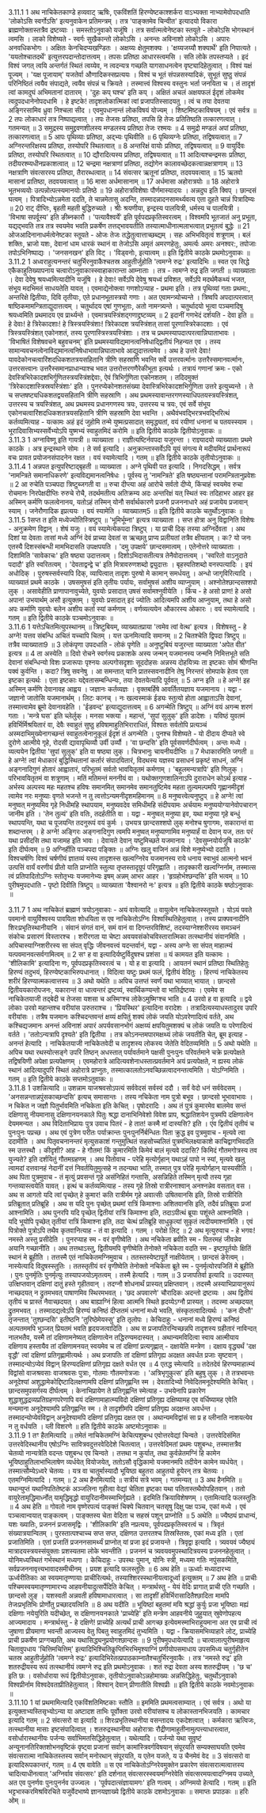 

  
3.11.1
1 अथ नाचिकेतकाण्डे हव्यवाट् ऋषिः, एकविंशतिं हिरण्येष्टकाश्शर्करा वाऽभ्यक्ता नाभ्यामेवोपदधाति 'लोकोऽसि स्वर्गोऽसि' इत्यनुवाकेन प्रतिमन्त्रम् । तत्र 'पाङ्क्तमेव चिन्वीत' इत्यादयो विकारा ब्राह्मणोक्तास्तत्रैव द्रष्टव्याः । समस्तोऽनुवाको यजूंषि । तत्र सर्वात्मत्वेनेष्टका स्तयूते - लोकोऽसि भोगस्थानं त्वमसि । लाको विशेष्यते - स्वर्गः सुखैकान्तो लोकोऽसि । अनन्तः अविनाशो लोकोऽसि । अपारः अनवधिकभोगः । अक्षितः केनचिदप्यखण्डितः । अक्षय्यः क्षेतुमशक्यः । 'क्षय्यजय्यौ शक्यार्थे' इति निपात्यते । 'ययतोश्चातदर्थे' इत्युत्तरपदान्तोदात्तत्वम् । तपसः प्रतिष्ठा आधारस्त्वमसि । सति लोके तपस्तप्यते । इदं विश्वं जगत् त्वयि अन्तर्गतं स्थितं त्वय्येव, न त्वदन्यत्र गच्छति यागसाधनत्वेन वृष्ट्यादिहेतुत्वात् । विश्वं यक्षं पूज्यम् । 'यक्ष पूजायाम्' यजतेर्वा औणादिकस्सप्रत्ययः । विश्वं च भूतं संपन्नसस्यादिकं, सुभूतं सुष्ठु संपन्नं परिनिष्ठितं त्वयैव संपाद्यते, त्वयैव संपन्नं च क्रियते । तस्मात्त्वं विश्वस्य वस्तुनः भर्ता जनयिता च । तं तादृशं त्वां कामदुघं अभिमतानां दातारम् । 'दुहः कप् घश्च' इति कप् । अक्षितं अचलं अक्षयफलं ईदृशं लोकमेव त्वदुपदधानेनोपदधामि । हे इष्टके! तादृशलोकात्मिकां त्वां प्रजापतिस्सादयतु । त्वं च तया देवतया अङ्गिरसामिव ध्रुवा निश्चला सीद । एवमुपधानान्तं लोकविषयं योज्यम् । शिष्टमिष्टकाविषयम् । एवं सर्वत्र ॥
2 तपः लोकाधारं तत्र निष्पाद्यत्वात् । तपः तेजसः प्रतिष्ठा, तपसि हि तेजः प्रतितिष्ठति तत्कारणत्वात् । गतमन्यत् ॥
3 समुद्रस्य समुद्द्रवणशीलस्य मण्डलस्य प्रतिष्ठा तेजः रश्मयः ॥
4 समुद्रो मण्डलं अपां प्रतिष्ठा, तत्कारणत्वात् ॥
5 आपः पृथिव्याः प्रतिष्ठा, अद्भ्यः पृथिवीति ॥
6 पृथिव्यग्नेः प्रतिष्ठा, तद्विषयत्वात् ॥
7 अग्निरन्तरिक्षस्य प्रतिष्ठा, तस्योपरि स्थितत्वात् ॥
8 अन्तरिक्षं वायोः प्रतिष्ठा, तद्विषयत्वात् ॥
9 वायुर्दिवः प्रतिष्ठा, तस्योपरि स्थितत्वात् ॥
10 द्यौरादित्यस्य प्रतिष्ठा, तद्विषयत्वात् ॥
11 आदित्यश्चन्द्रमसः प्रतिष्ठा, तदीयरश्म्यधीनप्रकाशत्वात् ॥
12 चन्द्रमा नक्षत्राणां प्रतिष्ठा, तद्योगेन कालावच्छेदकत्वान्नक्षत्राणाम् ॥
13 नक्षत्राणि संवत्सरस्य प्रतिष्ठा, तैरारब्धत्वात् ॥
14 संवत्सर ऋतूनां प्रतिष्ठा, तदवयवत्वात् ॥
15 ऋतवो मासानां प्रातिष्ठा, तदवयवत्वात् ॥
16 मासा अर्धमासानाम् ॥
17 अर्धमासा अहोरात्रयोः ॥
18 अहोरात्रे भूतभव्ययोः उत्पन्नोत्पत्स्यमानयोः प्रतिष्ठे ॥
19 अहोरात्रविशेषाः पौर्णमास्यादयः । अन्नदुघ इति क्विप् । छान्दसं घत्वम् । पित्रादिभ्योऽन्नमेता ददति, ते चान्नमेतासु अदन्ति, तस्मादन्नादनसामर्थ्यवत्य एता दुहते चान्नं पित्रादिम्यः ॥
20 राट् दीप्तिः, बृहती महती बुद्धिरुच्यते । श्रीः श्रयणीया, इन्द्रस्य पालयित्री, धर्मस्य च पालयित्री । 'विभाषा सपर्वूस्य' इति ङीब्नकारौ । 'पत्यावैश्वर्ये' इति पूर्वपदप्रकृतिस्वरत्वम् । विश्वमपि भूतजातं अनु प्रभूता, यद्यद्भवति तत्र तत्र स्वयमेव भवति प्रकर्षेण तत्तद्भावयतीति तस्यात्माधीनात्मलाभत्वात् प्रभूतत्वं बुद्धेः ॥
21 ओजआदिनानाधर्मत्वेनेष्टका स्तूयते - ओजः तेजः तद्धेतुत्वात्ताच्छब्द्यम् । सहः अभिभवितृत्वं शत्रूणाम् । बलं शक्तिः, भ्राजो यशः, देवानां धाम धारकं स्थानं वा तेजोऽसि अमृतं अमरणहेतुः, अमर्त्यः अमरः अनश्वर:, तपोजाः तपोऽभिनिष्पाद्यः । 'जनसनखन' इति विट् । 'विड्वनोः, इत्यात्वम् ॥
इति द्वितीये काठके प्रथमोऽनुवाकः ॥  
3.11.2
1 अध्वराहुत्यनन्तरं चतुर्भिरनुवाकैश्चतस्र आहुतीर्जुहोति 'त्वमग्ने रुद्रः' इत्यादिभिः ॥ स्वत एव सिद्धे एकैकाहुतिख्यापनाय चत्वारोऽनुवाकास्स्वाहाकारान्ता आम्नाताः । तत्र - त्वमग्ने रुद्र इति जगती ॥ व्याख्याताः । देवा देवेषु श्रयध्वमित्यादीनि यजूंषि । हे देवाः! सर्वेऽपि देवेषु श्रयध्वं प्रविशत, सर्वेऽपि मदर्थमैकथ्यं भजत, संभूय मदभिमतं साधयतेति यावत् । एवमाद्येनोक्त्वा गणशोऽप्याह - प्रथमा इति । तत्र पृथिव्यां गताः प्रथमा:, अन्तरिक्षे द्वितीयाः, दिवि तृतीयाः, एते प्रधानभूतास्त्रयो गणाः । अत एवामन्त्र्योच्यन्ते । त्रिष्वपि अपदात्परत्वात् षाष्ठिकमामन्त्रिताद्युदात्तत्वम् । चतुर्थादय एषां गुणभूताः, अतो नामन्त्र्यन्ते । चतुर्थादयो भूत्वा पञ्चमादिषु श्रयध्वमिति प्रथमादय एव प्रार्थ्यन्ते । एवमात्रयस्त्रिंशद्गणाद्द्रष्टव्यम् ॥
2 इदानीं गणभेदं दर्शयति - देवा इति ॥ हे देवाः! हे त्रिरेकादशाः! हे त्रिस्त्रयस्त्रिंशाः! त्रिरेकादश त्रयस्त्रिंशत् तासां पूरणास्त्रिरेकादशाः । एवं त्रिस्त्रयस्त्रिंशत् एकोनशतं, तस्य पूरणास्त्रिस्त्रयस्त्रिंशाः । तत्र च प्रथमस्यापदात्परत्वान्निघाताभावः । 'विभाषितं विशेषवचने बहुवचनम्' इति प्रथमस्याविद्यमानत्वनिषेधाद्द्वितीयं निहन्यत एव । तस्य सामान्यवचनत्वेनाविद्यमानत्वनिषेधाभावान्निघाताभावे आद्युदात्तत्वमेव । अथ हे उत्तरे देवाः! यावदेकोनचत्वारिंशदधिकशतत्रयसहितानि त्रीणि सहस्राणि भवन्ति सर्वे उत्तरवर्त्मानः उत्तरैस्समानवर्त्मानः, उत्तरसत्त्वानः उत्तरैस्समानप्राधान्याश्च भवत उत्तरोत्तरगणैरेकीभूता इत्यर्थः । तत्रायं गणानां क्रमः - एको देवस्त्रिभिरेकादशभिर्गुणितस्त्रयस्त्रिंशद्देवाः, ऐवं त्रिभिर्गुणिता एकोनशतम् । तदिदमुक्तं 'त्रिरेकादशास्त्रिस्रयस्त्रिंशाः' इति । पुनरप्येकोनशतसंख्या देवास्त्रिभिरेकादशभिर्गुणिता उत्तरे इत्युच्यन्ते । ते च सप्तषष्ट्यधिकशतद्वयसहितानि त्रीणि सहस्राणि । अथ प्रथमस्यावान्तरगणस्याधिपतयस्त्रयस्त्रिंशत्, उत्तरस्य च त्रयस्त्रिंशत्, अथ प्रथमस्य प्रधानगणस्य त्रयः, उत्तरस्य च त्रयः, एवं सर्वे संभूय एकोनचत्वारिंशदधिकशतत्रयसहितानि त्रीणि सहस्राणि देवा भवन्ति । अथैवंभवद्भिरत्रभवद्भिरित्थं कर्तव्यमित्याह - यत्कामः अहं इदं जुहोमि तन्मे युष्मत्प्रसादात् समृद्ध्यतां, वयं रयीणां धनानां च पतयस्स्याम । भूरादिवासिभ्यस्सर्वेभ्योऽपि युष्मभ्यं स्वाहुतमिदं करोमि ॥
इति द्वितीये काठके द्वितीयोऽनुवाकः ॥  
3.11.3
1 अग्नाविष्णू इति गायत्री ॥ व्याख्याता । राज्ञीत्यष्टिर्नवपदा यजुरन्ता । राज्ञ्यादयो व्याख्याताः प्रथमे काठके । अत्र इन्द्रस्थाने सोमः । ते सर्व इत्यादि । अनुक्रान्तास्सर्वेऽपि यूयं संगत्य मे मदीयमिदं प्रार्थनारूपं वचः प्रावत प्रयोजनसंपादनेन रक्षत । वयं स्यामेत्यादि । गतम् ॥
इति द्वितीये काठके तृतीयोऽनुवाकः ॥  
3.11.4
1 अन्नपत इत्युपरिष्टाद्बृहती ॥ व्याख्याता । अग्ने पृथिवी पत इत्यादि । निगदसिद्धम् । सर्वत्र 'नामन्त्रिते समानाधिकरणे' इत्यविद्यमानत्वनिषेधः । पूर्वस्य तु 'नामन्त्रिते' इति षष्ठ्यन्तानां परामन्त्रितानुप्रवेशः ॥
2 आ रुचेति पञ्चपदा त्रिष्टुब्जगती वा ॥ रुचा दीप्त्या अहं आरोचे सर्वतो दीप्ये, किंचाहं स्वयमेव रुचा रोचमानः निरपेक्षदीप्तिः रुरुचे रोचै, तदर्थमतीत्य अतिक्रम्य अदः अन्तरिक्षं यत् स्थितं स्वः तदिहाभर आहर इह अस्मिन् कर्मणि फलत्वेनानय, यतोऽहं तस्मिन् योनौ सर्वार्थकारणे प्रजनौ प्रजननाधारे अहं प्रजायेय प्रजावान् स्याम् । जनेरौणादिक इप्रत्ययः । वयं स्यामेति । व्याख्यातम्5 ॥
इति द्वितीये काठके चतुर्थोऽनुवाकः ॥  
3.11.5
1सप्त त इति मध्येज्योतिस्त्रिष्टुप् ॥ 'भूमिर्भूम्ना' इत्यत्र व्याख्याता । सप्त होत्रा अनु विद्वानिति विशेषः - अनुक्रमेण विद्वान् । शेषं यजुः । वयं स्यामेत्येकपदा त्रिष्टुप् । या प्राची दिक् तस्या अग्निर्देवता । अथ दिशां या देवताः तासां मध्ये अग्निं देवं प्राच्या देवतां स ऋच्छतु प्राप्य प्रलीयतां तत्रैव क्षीयताम् । कः? यो जनः एतस्यै दिशस्संबन्धी मामभिदासति उपक्षपयति । 'दमु उपक्षये' छान्दसमात्वम् । एतेनोत्तरे व्याख्याताः । दिशामिति 'सावेकाचः' इति षष्ठ्या उदात्तत्वम् । दिशोऽभिदासतीत्यत्र तेनैवोदात्तत्वम् । 'स्वरितो वाऽनुदाते पदादौ' इति स्वरितत्वम् । 'देवताद्वन्द्वे च' इति मित्रावरुणशब्दो द्व्युदात्तः । बृहस्पतिशब्दो वनस्पत्यादिः । इयं अधोदिक् । पुरुषस्सर्वस्यापि दिक्, व्यापित्वात् तादृशः पुरुषो मे कामान् समर्धयतु । अन्धो जागृविरित्यादि । व्याख्यातं प्रथमे काठके । उषसमुषसं इति तृतीयः पर्यायः, सर्वामुषसं अशीय व्याप्नुयाम् । अश्नोतेश्छान्दसश्शपो लुक् । असावेहीति प्राणापानावुच्येते, युवयोः प्रसादात् उषसं सर्वामश्नुवीयेति । किंच - हे असो प्राण! हे असो अपान! उभयार्थम् असौ इत्युक्तम् । युवयोः प्रसादात् इदं ज्योतिः आदित्यमपि अशीय आप्नुयाम्, तथा हे असो अपः कर्माणि युवयोः बलेन अशीय कर्ता स्यां कर्मणाम् । वर्णव्यत्ययेन औकारस्य ओकारः । वयं स्यामेत्यादि । गतम् ॥
इति द्वितीये काठके पञ्चमोऽनुवाकः ॥  
3.11.6
1 यत्तेऽचितमित्युपस्थानम् ॥ त्रिष्टुबियम्, व्याख्यातप्राया 'त्वमेव त्वां वेत्थ' इत्यत्र । विशेषस्तु - हे अग्ने! यत्तव संबन्धि अचितं यच्चापि चितम् । यत्त ऊनमित्यादि समानम् ॥
2 चितश्चेति द्विपदा त्रिष्टुप् ॥ तत्रैव व्याख्याता9 ॥
3 लोकंपृणा उपदधाति - लोकं पृणेति ॥ अनुष्टुबियं यजुरन्ता व्याख्याता 'अपेत वीत' इत्यत्र ॥
4 ता अस्येति ॥ दिवो रोचने स्वर्गस्य प्रकाशके अस्य जन्मन् यजमानस्य जन्मनि निमित्तभूते सति देवानां संबन्धिन्यो विशः प्रजारूपाः पृश्नयः अल्पगोसदृशाः सूददोहसः अन्नस्य दोहयित्र्यः ता इष्टकाः सोमं श्रीणन्ति पक्वं कुर्वन्ति । कदा? त्रिषु सवनेषु । आ समन्तात् यानि प्रातस्सवनादीनि तेषु निरन्तरं सोमपाके हेतव एता इष्टका इत्यर्थः । एता इष्टकाः यद्देवतासम्बन्धिन्यः, तया देवतयेत्यादि पूर्ववत् ॥
5 अग्न इति ॥ हे अग्ने! इह अस्मिन् कर्मणि देवानावह आह्वय । जज्ञानः कर्तव्यज्ञः । वृक्तबर्हिषे आवर्तितयज्ञाय यजमानाय । यद्वा - जज्ञानो जातोसि यजमानार्थम् । लिटः कानच् । नः खल्वस्माकं ईड्यः स्तुत्यो होता आह्वाताऽसि देवानां, तस्मात्त्वामेव ब्रूमो देवानावहेति । 'ईडवन्द' इत्याद्युदात्तत्वम् ॥
6 अगन्मेति त्रिष्टुप् ॥ अग्निं वयं अगन्म शरणं गताः । 'मन्त्रे घस' इति च्लेर्लुक् । मनसा भक्त्या । महान्तं, 'सुपां सुलुक्' इति डादेशः । यविष्ठं युवतमं हविर्भिर्मिश्रयितारं वा, देवैः स्वाहुतं सुष्ठु हविषामाहुतिभिराराधितं, विश्वतः सर्वतोपि प्रत्यञ्चं अस्मदाभिमुख्येनागच्छन्तं स्वाहुतत्वेनानुकूलं ईदृशं तं अगन्मेति । पुनश्च विशेष्यते - यो दीदाय दीप्यते स्वे दुरोणे आत्मीये गृहे, रोदसी द्यावापृथिव्यौ उर्वी उर्व्यौ । 'वा छन्दसि' इति पूर्वसवर्णदीर्घत्वम् । अन्तः मध्ये । व्यत्ययेन द्वितीया 'सुपां सुलुक्' इति वा षष्ठ्या लुक् । चित्रभानुः चायनीयदीप्तिः ॥
7 मेधाकारमिति जगती ॥ हे अग्ने! त्वां मेधाकारं बुद्धिस्थितानां कर्तारं संपादयितारं, विदथस्य यज्ञस्य प्रसाधनं प्रकृष्टं साधनं, अग्निं अङ्गनादिगुणं होतारं आह्वातारं, परिभूतमं सर्वतो भावयितृतमं कर्मणाम् । 'बहुलमन्यत्रापि' इति णिलुक् । परिभावयितृतमं वा शत्रूणाम् । मतिं मतिमन्तं मननीयं वा । यथोक्तगुणशालिनाऽपि दुराराधेन कोऽर्थ इत्याह - अर्भस्य अल्पस्य महः महतश्च हविषः समानमित् समानमेव समानतुष्टिमेव महता तुल्यमल्पमपि गृह्णानमीदृशं त्वामेव नरः मनुष्याः वृणते भजन्ते न तु त्वत्तोऽन्यमनीदृशमहिमानम् ॥
8 मनुष्वत्त्वेत्यनुष्टुप् ॥ हे अग्ने! त्वां मनुष्वत् मनुष्यमिव गृहे निधीमहि स्थापयाम, मनुष्यवदेव समिधीमहि संदीपयामः अर्चयामः मनुष्ययोग्यानेवोपचारान् जानीम इति । 'तेन तुल्यं' इति वतिः, तदर्हतीति वा । यद्वा - मनुष्वत् मनुष्या इव, यथा मनुष्या गृहे बन्धुं स्थापयन्ति, यथा च पूजयन्ति तदनुरूपं वयं कुर्मः । उभयत्र छान्दसश्शपो लुक् मनोश्च षुगागमः, सकारान्तं वा शब्दान्तरम् । हे अग्ने! अङ्गिरः अङ्गनादिगुण त्वमपि मनुष्वत् मनुष्याणामिव मनुष्यार्हं वा देवान् यज, ततः परं यथा प्रसीदसि तथा यजामह इति भावः । देवायते देवान् यष्टुमिच्छते यजमानाय । 'देवसुम्नयोर्यजुषि काठके' इति दीर्घत्वम् ॥
9 अग्निर्हीति पञ्चपदा पङ्क्तिः ॥ अग्निः खलु वाजिनं अन्नं विशे मनुष्येभ्यो ददाति । विश्वचर्षणिः विश्वं चर्षणीयं ज्ञातव्यं यस्य तादृशस्स खल्वग्निरेव यजमानस्य राये धनाय स्वाभुवं आत्मनो भवनं उत्पत्तिं वार्यं वरणीयं प्रीतो याति प्राप्नोति स्तुत्या तृप्तस्तादृग्रूपं परिगृह्णाति । तादृक्कारी खल्वग्निर्नाम, तस्मात्स त्वं प्रतिपादितोऽग्निः स्तोतृभ्यः यजमानेभ्यः इषम् अन्नम् आभर आहर । 'हृग्रहोर्भश्छन्दसि' इति भत्वम् ॥
10 पुरीषमुपदधाति - पृष्टो दिवीति त्रिष्टुप् ॥ व्याख्याता 'वैश्वानरो नः' इत्यत्र ॥
इति द्वितीये काठके षष्ठोऽनुवाकः ॥  

3.11.7
1 अथ नाचिकेतं ब्राह्मणं त्रयोऽनुवाकाः - अयं वावेत्यादि ॥ वायुत्वेन नाचिकेतस्स्तूयते । योऽयं पवते पवमानो वायुर्विश्वस्य पावयिता शोधयिता स एव नाचिकेतोऽग्निः विश्वस्थितिहेतुत्वात् । तस्य प्राक्पवनादीनि शिरःप्रभृतिस्थानीयानि । संवानं संगतं वानं, समं वानं वा दिगन्तरविशिष्टं, तदस्याग्नेश्शरीरस्य समञ्चनं संकोचः प्रसारणं विस्तारश्च । शरीरगता या चेष्टा अवयवसंकोचविस्तारात्मिका तत्स्थानीयं संवानमिति । अपिचास्याग्निशरीरस्य सा संपत् वृद्धिः जीवनवत्त्वं यदन्तर्वानं, यद्वा - अस्य अग्नेः सा संपत् माहात्म्यं यत्पवमानवत्सर्वगामित्वम् ॥
2 सꣳ ह वा इत्यादिर्यष्टुर्विदुषश्च प्रशंसा ॥ यं कामयत इति यत्कामः । 'शीलिकामि' इत्यादिना णः, पूर्वपदप्रकृतिस्वरत्वं च । यो ह वा इत्यादि । आयतनं स्थानं प्रतिष्ठा स्थितिहेतुः हिरण्यं तदुभयं, हिरण्येष्टकाभिरुपधानात् । विदित्वा यष्टुः प्रथमं फलं, द्वितीयं वेदितुः । हिरण्यं नाचिकेतस्य शरीरं हिरण्यात्मकत्वात्तस्य ॥
3 अथो यथेति ॥ अपिच उत्तप्तं स्वर्णं यथा भाय्यात् भायात् । छान्दसो द्वितीययकारोपजनः, यकारान्तं वा धात्वन्तरं द्रष्टव्यं, स्वार्थिकण्यन्तो वा भातिर्द्रष्टव्यः । एवमेव स नाचिकेतयाजी तद्बेदी च तेजसा यशसा च अस्मिꣳश्च लोकेऽमुष्मिꣳश्च भाति ॥
4 उरवो ह वा इत्यादि ॥ द्वये लोकाः उरवो महान्तश्च वरीयांस उरुतराश्च । 'प्रियस्थिर' इत्यादिना वरादेशः । तत्रादित्यस्याधस्तादुरव उपरि वरीयांसः । तत्रैष यजमानः कश्चिदन्तवन्तं क्षय्यं क्षपितुं शक्यं लोकं जयति योऽवरेणादित्यं वर्तते, अथ कश्चिद्यजमानः अनन्तं अविनाशं अपारं अपर्यवसानभोगं अक्षय्यं क्षपयितुमशक्यं च लोकं जयति यः परेणादित्यं वर्तते । 'ततोऽन्यत्रापि दृश्यते' इति द्वितीया । तत्र कोऽनन्तमपारमक्षथ्यं लोकं जयतीति चेत्, ब्रूम इत्याह - अनन्तं हेत्यादि । नाचिकेतयाजी नाचिकेतवेदी च तादृशस्य लोकस्य जेतेति वेदितव्यमिति ॥
5 अथो यथेति ॥ अपिच यथा रथस्योत्सङ्गे उपरि तिष्ठन् अधस्तात् पर्यावर्तमाने पक्षसी पुनःपुनः परिवर्तमाने चक्रे प्रत्यपेक्षते तद्विषयिणी अपेक्षा प्रत्यपेक्षणम् । एवमहोरात्रे आदित्यवशेनाधस्तात्प्रवर्तमाने अयं प्रत्यपेक्षते, न ह्यस्य लोकं स्थानं आदित्यादुपरि स्थितं अहोरात्रे प्राप्नुतः, तस्मात्कालतोऽनवच्छिन्नत्वादनन्तत्वमिति । योऽग्निमिति । गतम् ॥
इति द्वितीये काठके सप्तमोऽतुवाकः ॥  
3.11.8
1 उशन्नित्यादि ॥ उशन्नाम याजश्रवसोऽपत्यं सर्ववेदसं सर्वस्वं ददौ । सर्वं वेदो धनं सर्ववेदसम् । 'अनसन्नन्तान्नपुंसकाच्छन्दसि' इत्यच् समासान्तः । तस्य नचिकेता नाम पुत्रो बभूव । छान्दसो भूभावाभावः । न चिकेत न जज्ञौ पितुर्भावमिति नचिकेता इति केचित् । पृषोदरादिः । अथ तं पुत्रं कुमारमेव बालमेव सन्तं दक्षिणासु नीयमानासु दक्षिणानयनकाले पितुः श्रद्धा दानाभिनिवेशो विवेश प्राप, श्रद्धातिशयेन पुत्रमपि दक्षिणात्वेन देयममन्यत । अथ विदिताभिप्रायः पुत्र उवाच पितरं - हे तात! कस्मै मां दास्यसि? इति । एंव द्वितीयं तृतीयं च पुनःपुनः पप्रच्छ । अथ एवं पुत्रेण परीतः पर्याक्रान्तः पुनःपुनर्निर्बन्धितः पिता क्रुद्ध इव पुत्रमुवाच - मृत्यवे त्वा ददामीति । अथ पितृवचनानन्तरं मृत्युसकाशं गन्तुमुत्थितं सहसोच्चलितं पुत्रमभिलक्ष्याकाशे काचिद्वागभिवदति स्म उत्तस्थौ । कीदृशी? आह - हे गौतम! किं कुमारमिति किमेवं बालं मृत्यवे ददासि? किमिदं गौतमगोत्रस्य तव युज्यते? इति दर्शयितुं गौतमग्रहणम् । अथ पितोवाच - परेहि मृत्योर्गृहान् यथाऽहं पापो न स्यां, मृत्यवे खलु त्वामदां दत्तवानहं नेदानीं दत्तं निवर्तयितुमुत्सहे न तदन्यथा भाति, तस्मात् पुत्र परेहि मृत्योर्गहान् यास्यसीति । अथ पिता पुत्रमुवाच - तं मृत्युं प्रवसन्तं गृहे असंनिहितं गन्तासि, असन्निहिते तस्मिन् मृत्यौ तस्य गृहा गन्तव्यास्त्वयेति यावत् । इत्थं च कर्तव्यमित्याह - तस्य गृहे तिस्रो रात्रीरनाश्वान् अनश्नन्नेव वसतात् वस । अथ स आगतो यदि त्वां पृच्छेत् हे कुमार! कति रात्रीर्मम गृहे अवात्सीः उषितवानसि इति, तिस्रो रात्रीरिति प्रतिब्रूतात् प्रतिब्रूहि । अथ स यदि पुनः पृच्छेत् प्रथमां रात्रिं किमाश्नाः अशितवानसि इति, तदैवं प्रतिब्रूयाः प्रजां आश्नामिति । अथ पुनरपि यदि पृच्छेत् द्वितीयां रात्रिं किमाश्ना इति, तदाऽपीत्थं ब्रूयाः पशूंस्ते आश्नामिति । यदि भूयोपि पृच्छेत् तृतीयां रात्रिं किमाश्ना इति, तदा चेत्थं प्रतिब्रूहि साधुकृत्यां सुकृतं त्वदीयमाश्नामिति । एवं पित्रोक्ते पुत्रोऽपि तथैव कृतवानित्याह - तं वा इत्यादि । गतम् । परोक्षे लिट् ॥
2 अथ मृत्युरुवाच - हे भगवः! नमस्ते अस्तु प्रसीदेति । पुनरप्याह स्म - वरं वृणीष्वेति । अथ नचिकेता ब्रवीति स्म - पितरमहं जीवन्नेव अयानि गच्छानीति । अथ तत्तथाऽस्तु, द्वितीयमपि वृणीष्वेति तेनोक्ते नचिकेता वदति स्म - इष्टापूर्तयोः क्षितिं स्थानं मे ब्रूहीति । तत्तस्मै एतं नाचिकेतमग्निमुवाच । ततस्तस्येष्टापूर्ते नाक्षीयेताम् । छान्दसं ङेरेत्वम् । नास्येत्यादि विदुषस्स्तुतिः । ततस्तृतीयं वरं वृणीष्वेति तेनोक्तो नचिकेता ब्रूते स्म - पुनर्मृत्योरपजितिं मे ब्रूहीति । पुनः पुनर्मृतिः पुनर्मृत्युः तस्यापजयोऽमृतत्वम् । तस्मै हेत्यादि । गतम् ॥
3 प्रजापतिर्वा इत्यादि ॥ उदास्यत् उत्क्षिप्तवान् दक्षिणां दातुं हस्ते गृहीतवान् । तदग्नौ शोधनार्थं प्रास्यत् प्रक्षिप्तवान् । तदस्मै अस्याभिप्रायानुरूपं नाच्छदयत् न द्रुतमभवत् पाषाणमिव स्थिरमभवत् । 'छद अपवारणे' चौरादिकः अदन्तो द्रष्टव्यः । अथ द्वितीयं तृतीयं च प्रास्तं नैवाच्छदयत् । अथ बाह्याग्निं हित्वा आत्मनि स्थिते हृदय्येऽग्नौ प्रास्यत् । तदस्मा अच्छदयत् द्रुतमभवत् । तस्मादद्यत्वेऽपि हिरण्यं कनिष्ठं दीप्ततमं धनानां मध्ये भवति, संस्कृतत्वादित्यर्थः । 'कन दीप्तौ' तृजन्तात् 'तुश्छन्दसि' इतीष्ठनि 'तुरिष्ठेमेयस्सु' इति तृलोपः । केचिदाहुः - धनानां मध्ये हिरण्यं कनिष्ठं अल्पतममपि भुञ्जत् प्रियतमं भवति हृदयजत्वादिति । अथ स प्रजापतिरन्विच्छन्नपि तादृशस्य ग्रहीतारं नाविन्दत् नालभतैव, यस्मै तां दक्षिणामनेष्यत् दक्षिणात्वेन तद्धिरण्यमदास्यत् । अथान्यमविदित्वा स्वाय आत्मीयाय दक्षिणाय हस्तायैव तां दक्षिणामनयत् स्वयमेव च तां दक्षिणां प्रत्यगृह्णात् - दक्षायेति मन्त्रेण । दक्षाय वृद्ध्यर्थं 'दक्ष वृद्धौ' त्वां दक्षिणां प्रतिगृह्णामीत्यर्थः । अथ प्रजापतिः तां दक्षिणां प्रतिगृह्य अदक्षत अवर्धत प्रजाः सृष्टवान् । तस्मादन्योऽप्येवं विद्वान् हिरण्यदक्षिणां प्रतिगृह्य दक्षते वर्धत एव ॥
4 एतद्ध स्मेत्यादि ॥ तदेतदेवं हिरण्यमाहात्म्यं विद्वांसो वाजश्रवसाः वाजश्रवसः पुत्राः, गोतमाः गौतमगोत्रजाः । 'अत्रिभृगुकुत्स' इति बहुषु लुक् । ते तत्रभवन्तः अनूदेश्यां अशुद्धामेकोद्दिष्टादिलक्षणामपि दक्षिणां प्रतिगृह्णन्ति स्म । देवतादिभ्यो निवेदितमनूदेश्यमिति केचित् । छान्दसमुपसर्गस्य दीर्घत्वम् । केनाभिप्रायेण ते प्रतिगृह्णन्ति स्मेत्याह - उभयेनापि प्रकारेण शुद्धाशुद्धद्रव्यप्रतिग्रहणपरेणापि वयं दक्षिणामाहात्म्यविदो दक्षिणां प्रतिगृह्य दक्षिष्यामह एव वर्धिष्यामह एवेति मन्यमाना अनूदेश्यामपि प्रतिगृह्णन्ति स्म । ते तादृशीमपि दक्षिणां प्रतिगृह्य अदक्षन्त अवर्धन्त । तस्मादन्योप्येवंविद्वान् अनूदेश्यामपि दक्षिणां प्रतिगृह्य दक्षत एव । अथान्यमविद्वांसं सा प्र ह व्लीनाति नाशयत्येव न तु वर्धयति । व्ली विशरणे ॥
हति द्वितीये काठके अष्टमोऽनुवाकः ॥  
3.11.9
1 तꣳ हैतमित्यादि ॥ तमेतं नाचिकेतमग्निं केचित्पशुबन्ध एवोत्तरवेद्यां चिन्वते । उत्तरवेदिसंमित उत्तरवेदिस्थानीय एषोऽग्निः सावित्रवदुत्तरवेदिदेशे चितत्वात् । उत्तरवेदिमतां प्रथमः पशुबन्धः, तस्मात्तत्रैव चेतव्यो नान्यत्रेति वदन्तः पशुबन्ध एव चिन्वते । तत्तथा न कुर्यात्, तथा कुर्वन्नेतमग्निं हि कामेन भूयिष्ठाहुतिलाभाभिलाषेण व्यर्धयेत् वियोजयेत्, ततोऽसौ वृद्धिकामो यजमानमपि तदीयेन कामेन व्यर्धयेत् । तस्मात्सौम्येऽध्वरे चेतव्यः । यत्र वा चातुर्मास्यादौ भूयिष्ठा बहुतरा आहुतयो हूयेरन् तत्र चेतव्यः । एतमग्निमित्यादि । गतम् ॥
2 अथ हैनमित्यादि ॥ सत्रीयं सत्रे भवम् । गतमन्यत् ॥
3 अथ हैनमिति ॥ यथान्युप्तं यथानिपतितेष्टकं अञ्जलिना गृहीत्वा वेद्यां चेतिता इष्टका यथा पतितास्तथैवोपहितवान् । ततो वायुरेतामृद्धिमार्ध्नोत् यामृद्धिमृद्धो वायुरिदानीमस्माभिर्गृह्यते । इदमिति क्रियाविशेषणम् । एतामित्यादि फलस्तुतिः ॥
4 अथ हेति ॥ गोवलो नाम वृष्णेरपत्यं पाङ्क्तं चिक्ये चितवान् चतसृषु दिक्षु पक्ष पञ्च, एकां मध्ये । एवं पञ्चत्वान्वयात् पाङ्कत्वम् । पाङ्क्तस्य चेता वेदिता च सहस्रं पशून् प्राप्नोति ॥
5 अथेति ॥ ज्यैष्ठ्यं प्राधान्यं, यशः ख्यातिः, प्रजननं प्रजासमृद्विः । 'शीलिकामि' इति नप्रत्ययः, पूर्वपदप्रकृतिस्वरत्वं च । त्रिवृतं संख्यात्रयान्वितम् । पुरस्तात्पश्चाच्च सप्त सप्त, दक्षिणत उत्तरतश्च तिस्रस्तिस्रः, एकां मध्य इति । एतां प्रजातिमिति । एतां प्रजातिं प्रजननसामर्थ्यं प्राप्नोत् यां प्रजा इदं प्रजायन्ते । त्रिवृद्वा इत्यादि । त्र्यवयवं ज्यैष्ठ्यं मात्रादयस्त्रयस्संयुक्ताः प्रशस्यतमा लोके भवन्तीति । प्रजननं च त्र्यवयवमुपस्थादित्रयस्य प्रजननहेतुत्वात् । योनिमध्यस्थितं गर्भस्थानं मध्यगा । केचिदाहुः - उपस्थः पुमान्, योनिः स्त्री, मध्यमा गतिः नपुंसकमिति, सर्वप्रजननावृत्त्यभावादसमीचीनम् । प्रयश इत्यादि फलस्तुतिः ॥
6 अथ हेति ॥ ऊर्ध्वाः मध्यादारभ्य ऊर्ध्वरीतिकाः आ स्वयमातृण्णायाः प्राचीरित्यर्थः, तस्याश्शिरस्स्थानीयत्वादूर्ध्वा इत्युक्तम् ॥
7 अथ हेति ॥ प्राचीः पश्चिमस्वयमातृण्णामारभ्य आहवनीयादुत्सर्पेदिति केचित् । मन्त्रार्थस्तु - येयं वेदिः प्रागात् प्राची एति गच्छति । छान्दसो लुङ् । यशस्वती अन्नवती हविषामाधारत्वात् । सा तादृशीं हविर्भिरासादितैश्छादिता मामपि तेजःप्रभृतिभिः प्रोर्णोतु प्रच्छादयत्विति ॥
8 अथ यदीति ॥ भूयिष्ठां बहुतमां मयि श्रद्धां कुर्युः प्रजा भूयिष्ठाः मह्यं दक्षिणाः नयेयुरिति यदीच्छेत्, स दक्षिणानयनकाले 'प्राच्येहि' इति मन्त्रेण आहवनीये जुहुयात् स्रुवेणोपहत्य आज्यमादाय । मन्त्रार्थस्तु - हे दक्षिणे! प्राच्येहि अत्यर्थं प्राची आगच्छ इत्येवमस्माभिराहूयमाना अत एव प्राची त्वं जुषाणा प्रीयमाणा भवन्ती आज्यस्य वेतु पिबतु स्वाहुतमिदं तुभ्यमिति । यद्वा - क्रियासमभिव्याहारे लोट्, प्राच्येहि प्राची प्रकर्षेण प्राग्गच्छति, अथ यथासिद्ध्यनुप्रयोगश्छान्दसः ॥
9 पुरीषमुपधायेत्यादि ॥ चात्वालात्पुरीषमाहृत्य चितावुपधाय 'चित्तिमचित्तिम्' इत्यादिभिश्चितिकॢप्तिभिरभिमृश्याग्निं प्रणीयोपसमाधाय उपसमिध्य चतुर्गृहीतेन चतस्र आहुतीर्जुहोति 'त्वमग्ने रुद्रः' इत्यादिभिरेतत्प्रपाठकाम्नातैश्चतुर्भिरनुवाकैः । तत्र 'नमस्ते रुद्र' इति शतरुद्रीयस्य रूपं तत्स्थानीयं त्वमग्ने रुद्र इति प्रथमोऽनुवाकः । शतं रुद्रा देवता अस्य शतरुद्रीयम् । 'छ च' इति छः । वसोर्धाराया रूपं द्वितीयोऽनुवाकः, तृतीयोऽनुवाकोऽन्नहोमाख्यः अन्नसिद्धिहेतुः, चतुर्थोऽनुवाको विश्वप्रीर्नाम विश्वदेवताप्रीतिहेतुत्वात् । विश्वान् देवान् प्रीणातीति विश्वप्रीः ॥
इति द्वितीये काठके नवमोऽनुवाकः ॥  
3.11.10
1 यां प्रथमामित्यादि एकविंशतिमिष्टकाः स्तौति ॥ इममिति प्रथमत्वसाम्यात् । एवं सर्वत्र । अथो या इत्युक्ताभ्यस्तिसृभ्योऽन्या या अष्टादश ताभिः पूर्वोक्ता उरवो वरीयांसश्च य लोकास्तानभिजयति । कामचार इत्यादि गतम् ॥
2 संवत्सरो वा इत्यादि ॥ शिरःप्रभृतिस्थानीया वसन्तादयः एकदेशत्वात् । कर्मकारा ऋत्विजः, तत्स्थानीया मासाः इष्टसंपादित्वात् । शतरुद्रस्थानीया अहोरात्राः रौद्रीणामाहुतीनामुत्पत्त्याधारत्वात, वसोर्धारास्थानीयः पर्जन्यः सर्वाभिमतसिद्धिहेतुत्वात् । यथेत्यादि । पर्जन्यो यथा सुवृष्टं अन्यूनानतिरिक्तशोभनवृष्टिकं वृष्ट्वा प्रजानां सर्वान् कामांस्त्रिवर्गविषयान् संपूरयति सम्यक्साघयति एवमेव संवत्सरात्मा नाचिकेतस्तस्य सर्वान् मनोरथान् संपूरयति, य एतेन यजते, य उ चैनमेवं वेद ॥
3 संवत्सरो वा इत्यादिरूपकान्तरं, गतम् ॥
4 एष वावेति ॥ स एव नाचिकेतोऽग्निरेवमुक्तेन प्रकारेण संवत्सरात्मत्वात्तस्य चादित्याधीनत्वात् 'अग्निर्वाव संवत्सरः' इति दर्शनात् संवत्सरस्स्वयमग्निरेवेति संवत्सरमयत्वादग्निमय उच्यते, अत एव पुनर्णवः पुनःपुनर्नव उज्ज्वलः । 'पूर्वपदात्संज्ञायामगः' इति णत्वम् । अग्निमयो हेत्यादि । गतम् ॥
इति भट्टभास्करमिश्रविरचिते यजुर्वेदभाष्ये ज्ञानयज्ञाख्ये द्वितीये काठके दशमोऽनुवाकः ॥
समाप्तः प्रपाठकः ॥
हरिः ओम् ॥  
